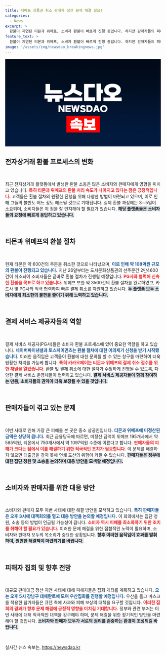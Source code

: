 ```yaml
---
title: 티메프 상품권 취소 판매자 정산 문제 해결 필요!
categories:
  - News
excerpt: >
  환불이 지연된 티몬과 위메프, 소비자 환불이 빠르게 진행 중입니다. 하지만 판매자들의 피해는 여전히 큰 상황. 집회와 대책회의가 예정된 가운데, 이들의 목소리를 놓치지 마세요!
feature_text: >
  환불이 지연된 티몬과 위메프, 소비자 환불이 빠르게 진행 중입니다. 하지만 판매자들의 피해는 여전히 큰 상황. 집회와 대책회의가 예정된 가운데, 이들의 목소리를 놓치지 마세요!
image: '/assets/img/newsdao_breakingnews.jpg'
---
```


<p><img src="/assets/img/newsdao_breakingnews.jpg" alt="ontimetimes 속보" /></p>

<h2 data-ke-size="size26">전자상거래 환불 프로세스의 변화</h2>

<p data-ke-size="size16">&nbsp;</p>

<p>최근 전자상거래 플랫폼에서 발생한 환불 소동은 많은 소비자와 판매자에게 영향을 미치고 있습니다. <b><span style="color: #ee2323;">특히 티몬과 위메프의 환불 처리 속도가 나아지고 있다는 점은 긍정적입니다.</span></b> 고객들은 환불 절차의 원활한 진행을 위해 다양한 방법이 마련되고 있으며, 이로 인해 그들의 불만도 어느 정도 해소될 것으로 기대됩니다. 실제 환불 과정에는 3∼5일이 소요되며, 소비자들은 이 점을 잘 인지해야 할 필요가 있습니다. <b><span style="background-color: #21538527;">해당 플랫폼들은 소비자들의 요청에 빠르게 응답하고 있습니다.</span></b> </p>

<p data-ke-size="size16">&nbsp;</p>

<h2 data-ke-size="size26">티몬과 위메프의 환불 절차</h2>

<p data-ke-size="size16">&nbsp;</p>

<p>현재 티몬은 약 600건의 주문을 취소한 것으로 나타났으며, <b><span style="color: #1a5490;">이로 인해 약 108억원 규모의 환불이 진행되고 있습니다.</span></b> 지난 26일부터는 도서문화상품권의 선주문건 2만4600건이 취소되어 소비자들은 곧바로 환불 절차가 진행될 예정입니다. <b><span style="color: #ee2323;">PG사와 협력해 신속한 환불을 목표로 하고 있습니다.</span></b> 위메프 또한 약 3500건의 환불 절차를 완료하였고, 카드사 및 PG사와 적극 협력하여 빠른 결제 취소를 지원하고 있습니다. <b><span style="background-color: #21538527;">두 플랫폼 모두 소비자에게 최소한의 불편을 줄이기 위해 노력하고 있습니다.</span></b></p>

<p data-ke-size="size16">&nbsp;</p>

<h2 data-ke-size="size26">결제 서비스 제공자들의 역할</h2>

<p data-ke-size="size16">&nbsp;</p>

<p>결제 서비스 제공자(PG사)들은 소비자 환불 프로세스에 있어 중요한 역할을 하고 있습니다. <b><span style="color: #1a5490;">네이버파이낸셜과 토스페이먼츠는 환불 절차에 대한 이의제기 신청을 받기 시작했습니다.</span></b> 이러한 움직임은 고객들이 환불에 대한 문의를 할 수 있는 창구를 마련하여 더욱 원활한 처리를 가능케 합니다. <b><span style="color: #ee2323;">특히 카카오페이는 티몬과 위메프의 결제 취소 접수를 위한 채널을 열었습니다.</span></b> 환불 및 결제 취소에 대한 절차가 수월하게 진행될 수 있도록, 다양한 결제 서비스 운영체들이 협력하고 있습니다. <b><span style="background-color: #21538527;">결제 서비스 제공자들이 함께 참여하는 만큼, 소비자들의 권익이 더욱 보장될 수 있을 것입니다.</span></b></p>

<p data-ke-size="size16">&nbsp;</p>

<h2 data-ke-size="size26">판매자들이 겪고 있는 문제</h2>

<p data-ke-size="size16">&nbsp;</p>

<p>이번 사태로 인해 가장 큰 피해를 본 곳은 중소 상공인입니다. <b><span style="color: #1a5490;">티몬과 위메프에 미정산된 금액은 상당히 큽니다.</span></b> 최근 금융당국에 따르면, 미정산 금액이 위메프 195개사에서 약 565억원, 티몬에서 750개사에서 약 1097억원 수준에 이른다고 합니다. <b><span style="color: #ee2323;">판매자들의 피해가 크다는 점에서 이를 해결하기 위한 적극적인 조치가 필요합니다.</span></b> 이 문제를 해결하지 않으면 대출금을 갚지 못해 연쇄 도산의 위험이 커질 수 있습니다. <b><span style="background-color: #21538527;">판매자들은 정부에 대한 집단 청원 및 소송을 논의하며 대응 방안을 모색할 예정입니다.</span></b></p>

<p data-ke-size="size16">&nbsp;</p>

<h2 data-ke-size="size26">소비자와 판매자를 위한 대응 방안</h2>

<p data-ke-size="size16">&nbsp;</p>

<p>소비자와 판매자 모두 이번 사태에 대한 해결 방안을 모색하고 있습니다. <b><span style="color: #1a5490;">특히 판매자들은 오후 3시에 대책회의를 열고 대응 방안을 논의할 예정입니다.</span></b> 이 회의에서는 집단 청원, 소송 등의 방법이 언급될 가능성이 큽니다. <b><span style="color: #ee2323;">소비자 역시 피해를 최소화하기 위한 조치를 취해야 할 필요가 있습니다.</span></b> 이러한 문제 해결을 위한 집합적인 노력이 필요하며, 소비자와 판매자 모두의 목소리가 중요한 상황입니다. <b><span style="background-color: #21538527;">향후 이러한 움직임이 효과를 발휘하여, 원만한 해결책이 마련되기를 바랍니다.</span></b></p>

<p data-ke-size="size16">&nbsp;</p>

<h2 data-ke-size="size26">피해자 집회 및 향후 전망</h2>

<p data-ke-size="size16">&nbsp;</p>

<p>대규모 판매대금 정산 지연 사태에 대해 피해자들은 집회 개최를 계획하고 있습니다. <b><span style="color: #1a5490;">오는 오후 5시 강남구 테헤란로에 모여 우산집회를 진행할 예정입니다.</span></b> 우산을 들고 마스크를 착용한 참가자들은 큐텐 측에 사과와 피해 보상의 대책을 요구할 것입니다. <b><span style="color: #ee2323;">이러한 집회의 결과가 향후 문제 해결에 긍정적 영향을 미치길 기대합니다.</span></b> 정부와 관련 부처는 이번 사태에 대해 적극적인 대책을 강구해야 하며, 문제 해결을 위한 장기적인 방안을 마련해야 할 것입니다. <b><span style="background-color: #21538527;">소비자와 판매자 모두가 서로의 권리를 존중하는 환경이 조성되길 바랍니다.</span></b></p>

<p data-ke-size="size16">&nbsp;</p>
실시간 뉴스 속보는, <a href="https://newsdao.kr" rel="dofollow">https://newsdao.kr</a>



